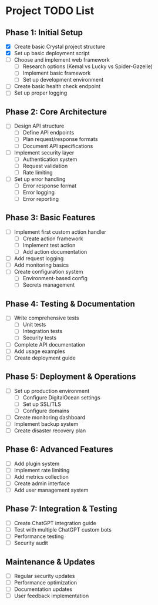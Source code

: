 # Project TODO List

## Phase 1: Initial Setup
- [x] Create basic Crystal project structure
- [x] Set up basic deployment script
- [ ] Choose and implement web framework
  - [ ] Research options (Kemal vs Lucky vs Spider-Gazelle)
  - [ ] Implement basic framework
  - [ ] Set up development environment
- [ ] Create basic health check endpoint
- [ ] Set up proper logging

## Phase 2: Core Architecture
- [ ] Design API structure
  - [ ] Define API endpoints
  - [ ] Plan request/response formats
  - [ ] Document API specifications
- [ ] Implement security layer
  - [ ] Authentication system
  - [ ] Request validation
  - [ ] Rate limiting
- [ ] Set up error handling
  - [ ] Error response format
  - [ ] Error logging
  - [ ] Error reporting

## Phase 3: Basic Features
- [ ] Implement first custom action handler
  - [ ] Create action framework
  - [ ] Implement test action
  - [ ] Add action documentation
- [ ] Add request logging
- [ ] Add monitoring basics
- [ ] Create configuration system
  - [ ] Environment-based config
  - [ ] Secrets management

## Phase 4: Testing & Documentation
- [ ] Write comprehensive tests
  - [ ] Unit tests
  - [ ] Integration tests
  - [ ] Security tests
- [ ] Complete API documentation
- [ ] Add usage examples
- [ ] Create deployment guide

## Phase 5: Deployment & Operations
- [ ] Set up production environment
  - [ ] Configure DigitalOcean settings
  - [ ] Set up SSL/TLS
  - [ ] Configure domains
- [ ] Create monitoring dashboard
- [ ] Implement backup system
- [ ] Create disaster recovery plan

## Phase 6: Advanced Features
- [ ] Add plugin system
- [ ] Implement rate limiting
- [ ] Add metrics collection
- [ ] Create admin interface
- [ ] Add user management system

## Phase 7: Integration & Testing
- [ ] Create ChatGPT integration guide
- [ ] Test with multiple ChatGPT custom bots
- [ ] Performance testing
- [ ] Security audit

## Maintenance & Updates
- [ ] Regular security updates
- [ ] Performance optimization
- [ ] Documentation updates
- [ ] User feedback implementation 
